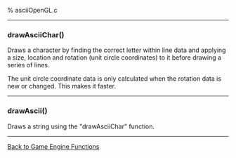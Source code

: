 % asciiOpenGL.c

---

### drawAsciiChar()
Draws a character by finding the correct letter within line data and applying a size, location and rotation (unit circle coordinates) to it before drawing a series of lines.  

The unit circle coordinate data is only calculated when the rotation data is new or changed. This makes it faster.

---

### drawAscii()
Draws a string using the "drawAsciiChar" function.

---

[Back to Game Engine Functions](index.html)

